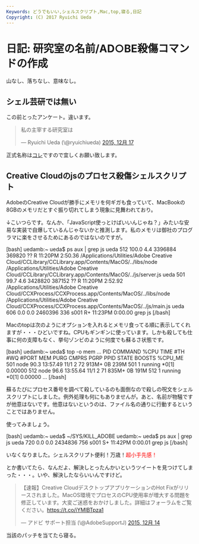 ```yaml
---
Keywords: どうでもいい,シェルスクリプト,Mac,top,寝る,日記
Copyright: (C) 2017 Ryuichi Ueda
---
```


# 日記: 研究室の名前/AD○BE殺傷コマンドの作成
山なし、落ちなし、意味なし。

<h2>シェル芸研では無い</h2>

この前とったアンケート。違います。

<blockquote class="twitter-tweet" lang="ja"><p lang="ja" dir="ltr">私の主宰する研究室は</p>&mdash; Ryuichi Ueda (\@ryuichiueda) <a href="https://twitter.com/ryuichiueda/status/677502473729212416">2015, 12月 17</a></blockquote>
<script async src="//platform.twitter.com/widgets.js" charset="utf-8"></script>

正式名称は<a href="https://lab.ueda.asia/" target="_blank">コレ</a>ですので宜しくお願い致します。

<h2>Creative Cloudのjsのプロセス殺傷シェルスクリプト</h2>

AdobeのCreative Cloudが勝手にメモリを何ギガも食っていて、MacBookの8GBのメモリだとすぐ振り切れてしまう現象に見舞われており。

↓こいつらです。なんか、「JavaScript使っとけばいいんじゃね？」みたいな安易な実装で自爆しているんじゃないかと推測します。私のメモリは御社のプログラマに楽をさせるためにあるのではないのですが。

[bash]
uedamb:~ ueda$ ps aux | grep js
ueda 512 100.0 4.4 3396884 369820 ?? R 11:20PM 2:50.36 
/Applications/Utilities/Adobe Creative 
Cloud/CCLibrary/CCLibrary.app/Contents/MacOS/../libs/node 
/Applications/Utilities/Adobe Creative 
Cloud/CCLibrary/CCLibrary.app/Contents/MacOS/../js/server.js
ueda 501 99.7 4.6 3428820 387152 ?? R 11:20PM 2:52.92 
/Applications/Utilities/Adobe Creative 
Cloud/CCXProcess/CCXProcess.app/Contents/MacOS/../libs/node 
/Applications/Utilities/Adobe Creative 
Cloud/CCXProcess/CCXProcess.app/Contents/MacOS/../js/main.js
ueda 606 0.0 0.0 2460396 336 s001 R+ 11:23PM 0:00.00 
grep js
[/bash]

Macのtopは次のようにオプションを入れるとメモリ食ってる順に表示してくれますが・・・ひどいですね。CPUもギンギンに使っています。しかも殺しても仕事に何の支障もなく、挙句ゾンビのように何度でも蘇るさ状態です。

[bash]
uedamb:~ ueda$ top -o mem
...
PID COMMAND %CPU TIME #TH #WQ #PORT MEM PURG CMPRS PGRP PPID STATE BOOSTS %CPU_ME
501 node 90.3 13:57.49 11/1 2 72 913M+ 0B 239M 501 1 running *0[1] 0.00000
512 node 96.6 13:55.64 11/1 2 71 835M+ 0B 191M 512 1 running *0[1] 0.00000
...
[/bash]


蘇るたびにプロセス番号を調べて殺しているのも面倒なので殺しの呪文をシェルスクリプトにしました。例外処理も何にもありませんが。あと、名前が物騒ですが他意はないです。他意はないというのは、ファイル名の通りに行動するということではありません。

<script src="https://gist.github.com/ryuichiueda/d2c18dca992d446204aa.js"></script>


使ってみましょう。

[bash]
uedamb:~ ueda$ ~/SYS/KILL_ADOBE 
uedamb:~ ueda$ ps aux | grep js
ueda 720 0.0 0.0 2434836 756 s001 S+ 11:42PM 0:00.01 grep js
[/bash]

いなくなりました。シェルスクリプト便利！万歳！<span style="color:red">超小手先感！</span>

とか書いてたら、なんだよ、解決しとったんかいというツイートを見つけてしまった・・・。いや、解決したならいいんですけど。


<blockquote class="twitter-tweet" lang="ja"><p lang="ja" dir="ltr">【速報】Creative CloudデスクトップアプリケーションのHot Fixがリリースされました。MacOS環境でプロセスのCPU使用率が増大する問題を修正しています。大変ご迷惑をおかけしました。詳細はフォーラムをご覧ください。<a href="https://t.co/iYMlBTpza1">https://t.co/iYMlBTpza1</a></p>&mdash; アドビ サポート担当 (\@AdobeSupportJ) <a href="https://twitter.com/AdobeSupportJ/status/676210177289269249">2015, 12月 14</a></blockquote>
<script async src="//platform.twitter.com/widgets.js" charset="utf-8"></script>


当該のパッチを当てたら寝る。
